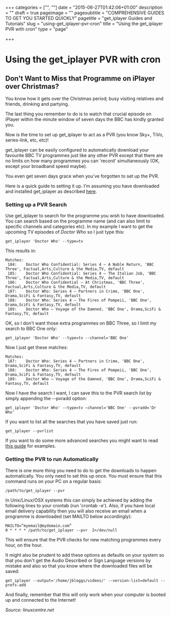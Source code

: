 +++
categories = ["", ""]
date = "2015-06-27T01:42:06+01:00"
description = ""
draft = true
pageimage = ""
pagesubtitle = "COMPREHENSIVE GUIDES TO GET YOU STARTED QUICKLY"
pagetitle = "get_iplayer Guides and Tutorials"
slug = "using-get_iplayer-pvr-cron"
title = "Using the get_iplayer PVR with cron"
type = "page"

+++

# Using the get_iplayer PVR with cron

## Don't Want to Miss that Programme on iPlayer over Christmas?

You know how it gets over the Christmas period; busy visiting relatives and friends, drinking and partying.

The last thing you remember to do is to watch that crucial episode on iPlayer within the minute window of seven days the BBC has kindly granted you.

Now is the time to set up get_iplayer to act as a PVR (you know Sky+, TiVo, series-link, etc, etc)!

get_iplayer can be easily configured to automatically download your favourite BBC TV programmes just like any other PVR except that there are no limits on how many programmes you can 'record' simultaneously (OK, except your broadband speed maybe).

You even get seven days grace when you've forgotten to set up the PVR.

Here is a quick guide to setting it up. I'm assuming you have downloaded and installed get\_iplayer as described [here](installation/).

### Setting up a PVR Search

Use get_iplayer to search for the programme you wish to have downloaded. You can search based on the programme name (and can also limit to specific channels and categories etc). In my example I want to get the upcoming TV episodes of *Doctor Who* so I just type this:

    get_iplayer 'Doctor Who' --type=tv

This results in:

    Matches:
     184:    Doctor Who Confidential: Series 4 – A Noble Return, 'BBC Three', Factual,Arts,Culture & the Media,TV, default
     185:    Doctor Who Confidential: Series 4 – The Italian Job, 'BBC Three', Factual,Arts,Culture & the Media,TV, default
     186:    Doctor Who Confidential – At Christmas, 'BBC Three', Factual,Arts,Culture & the Media,TV, default
     187:    Doctor Who: Series 4 – Partners in Crime, 'BBC One', Drama,SciFi & Fantasy,TV, default
     188:    Doctor Who: Series 4 – The Fires of Pompeii, 'BBC One', Drama,SciFi & Fantasy,TV, default
     189:    Doctor Who – Voyage of the Damned, 'BBC One', Drama,SciFi & Fantasy,TV, default

OK, so I don't want those extra programmes on BBC Three, so I limit my search to BBC One only:

    get_iplayer 'Doctor Who' --type=tv --channel='BBC One'

Now I just get these matches:

    Matches:
     187:    Doctor Who: Series 4 – Partners in Crime, 'BBC One', Drama,SciFi & Fantasy,TV, default
     188:    Doctor Who: Series 4 – The Fires of Pompeii, 'BBC One', Drama,SciFi & Fantasy,TV, default
     189:    Doctor Who – Voyage of the Damned, 'BBC One', Drama,SciFi & Fantasy,TV, default

Now I have the search I want, I can save this to the PVR search list by simply appending the --pvradd option:

    get_iplayer 'Doctor Who' -–type=tv –channel='BBC One' --pvradd='Dr Who'

If you want to list all the searches that you have saved just run:

    get_iplayer --pvrlist

If you want to do some more advanced searches you might want to read [this guide](/wiki/documentation/) for examples.

### Getting the PVR to run Automatically

There is one more thing you need to do to get the downloads to happen automatically. You only need to set this up once. You must ensure that this command runs on your PC on a regular basis:

    /path/to/get_iplayer --pvr

In Unix/Linux/OSX systems this can simply be achieved by adding the following lines to your crontab (run 'crontab -e'). Also, if you have local email delivery capability then you will also receive an email when a programme is downloaded (set MAILTO below accordingly):

    MAILTO=”myemail@mydomain.com”
    0 * * * * /path/to/get_iplayer --pvr  2>/dev/null

This will ensure that the PVR checks for new matching programmes every hour, on the hour.

It might also be prudent to add these options as defaults on your system so that you don't get the Audio Described or Sign Language versions by mistake and also so that you know where the downloaded files will be saved:

    get_iplayer --output='/home/jbloggs/videos/' --version-list=default --prefs-add

And finally, remember that this will only work when your computer is booted up and connected to the Internet!

*Source: linuxcentre.net*<!--more-->
